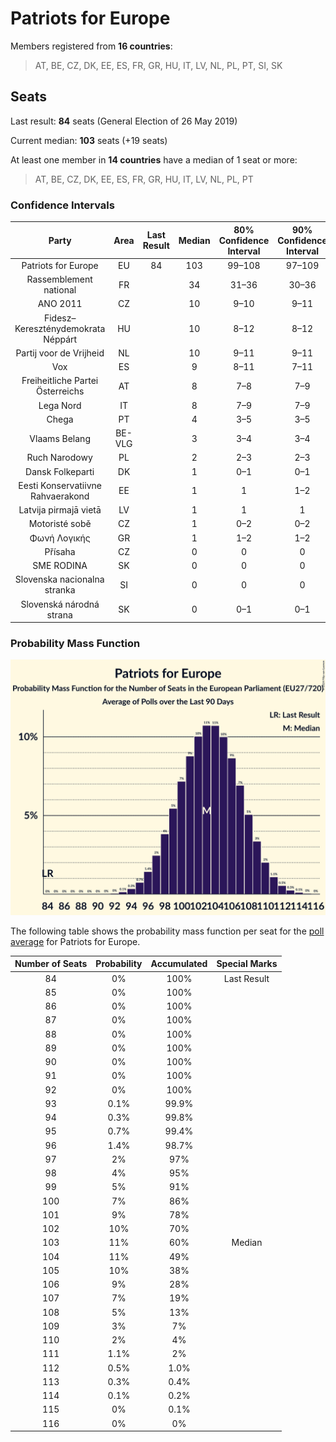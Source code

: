 # Patriots for Europe

Members registered from **16 countries**:

> AT, BE, CZ, DK, EE, ES, FR, GR, HU, IT, LV, NL, PL, PT, SI, SK

## Seats

Last result: **84** seats (General Election of 26 May 2019)

Current median: **103** seats (+19 seats)

At least one member in **14 countries** have a median of 1 seat or more:

> AT, BE, CZ, DK, EE, ES, FR, GR, HU, IT, LV, NL, PL, PT

### Confidence Intervals

| Party | Area | Last Result | Median | 80% Confidence Interval | 90% Confidence Interval | 95% Confidence Interval | 99% Confidence Interval |
|:-----:|:----:|:-----------:|:------:|:-----------------------:|:-----------------------:|:-----------------------:|:-----------------------:|
| Patriots for Europe | EU | 84 | 103 | 99–108 | 97–109 | 96–110 | 94–112 |
| Rassemblement national | FR | | 34 | 31–36 | 30–36 | 30–37 | 29–40 |
| ANO 2011 | CZ | | 10 | 9–10 | 9–11 | 9–11 | 8–11 |
| Fidesz–Kereszténydemokrata Néppárt | HU | | 10 | 8–12 | 8–12 | 7–13 | 7–13 |
| Partij voor de Vrijheid | NL | | 10 | 9–11 | 9–11 | 9–11 | 8–11 |
| Vox | ES | | 9 | 8–11 | 7–11 | 7–12 | 7–12 |
| Freiheitliche Partei Österreichs | AT | | 8 | 7–8 | 7–9 | 6–9 | 6–9 |
| Lega Nord | IT | | 8 | 7–9 | 7–9 | 6–10 | 6–10 |
| Chega | PT | | 4 | 3–5 | 3–5 | 3–5 | 3–6 |
| Vlaams Belang | BE-VLG | | 3 | 3–4 | 3–4 | 3–4 | 3–4 |
| Ruch Narodowy | PL | | 2 | 2–3 | 2–3 | 1–4 | 1–4 |
| Dansk Folkeparti | DK | | 1 | 0–1 | 0–1 | 0–1 | 0–1 |
| Eesti Konservatiivne Rahvaerakond | EE | | 1 | 1 | 1–2 | 1–2 | 1–2 |
| Latvija pirmajā vietā | LV | | 1 | 1 | 1 | 1 | 1–2 |
| Motoristé sobě | CZ | | 1 | 0–2 | 0–2 | 0–2 | 0–2 |
| Φωνή Λογικής | GR | | 1 | 1–2 | 1–2 | 1–2 | 1–2 |
| Přísaha | CZ | | 0 | 0 | 0 | 0–1 | 0–1 |
| SME RODINA | SK | | 0 | 0 | 0 | 0 | 0–1 |
| Slovenska nacionalna stranka | SI | | 0 | 0 | 0 | 0 | 0 |
| Slovenská národná strana | SK | | 0 | 0–1 | 0–1 | 0–1 | 0–1 |

### Probability Mass Function

![Graph with seats probability mass function not yet produced](average-2024-12-31-seats-pmf-patriotsforeurope.png "Seats Probability Mass Function")

The following table shows the probability mass function per seat for the [poll average](average-2024-12-31.html) for Patriots for Europe.

| Number of Seats | Probability | Accumulated | Special Marks |
|:---------------:|:-----------:|:-----------:|:-------------:|
| 84 | 0% | 100% | Last Result |
| 85 | 0% | 100% |  |
| 86 | 0% | 100% |  |
| 87 | 0% | 100% |  |
| 88 | 0% | 100% |  |
| 89 | 0% | 100% |  |
| 90 | 0% | 100% |  |
| 91 | 0% | 100% |  |
| 92 | 0% | 100% |  |
| 93 | 0.1% | 99.9% |  |
| 94 | 0.3% | 99.8% |  |
| 95 | 0.7% | 99.4% |  |
| 96 | 1.4% | 98.7% |  |
| 97 | 2% | 97% |  |
| 98 | 4% | 95% |  |
| 99 | 5% | 91% |  |
| 100 | 7% | 86% |  |
| 101 | 9% | 78% |  |
| 102 | 10% | 70% |  |
| 103 | 11% | 60% | Median |
| 104 | 11% | 49% |  |
| 105 | 10% | 38% |  |
| 106 | 9% | 28% |  |
| 107 | 7% | 19% |  |
| 108 | 5% | 13% |  |
| 109 | 3% | 7% |  |
| 110 | 2% | 4% |  |
| 111 | 1.1% | 2% |  |
| 112 | 0.5% | 1.0% |  |
| 113 | 0.3% | 0.4% |  |
| 114 | 0.1% | 0.2% |  |
| 115 | 0% | 0.1% |  |
| 116 | 0% | 0% |  |


